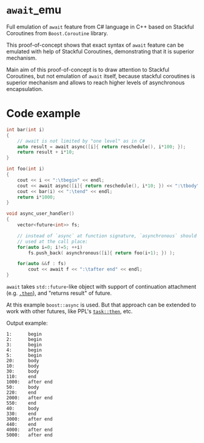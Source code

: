 `await`_emu
=========

Full emulation of `await` feature from C# language in C++ based on Stackful Coroutines from `Boost.Coroutine` library.

This proof-of-concept shows that exact syntax of `await` feature can be emulated with help of Stackful Coroutines, demonstrating that it is superior mechanism.

Main aim of this proof-of-concept is to draw attention to Stackful Coroutines, but not emulation of `await` itself, because stackful coroutines is superior mechanism and allows to reach higher levels of asynchronous encapsulation.

Code example
============

```C++
int bar(int i)
{
    // await is not limited by "one level" as in C#
    auto result = await async([i]{ return reschedule(), i*100; });
    return result + i*10;
}

int foo(int i)
{
    cout << i << ":\tbegin" << endl;
    cout << await async([i]{ return reschedule(), i*10; }) << ":\tbody" << endl;
    cout << bar(i) << ":\tend" << endl;
    return i*1000;
}

void async_user_handler()
{
    vector<future<int>> fs;

    // instead of `async` at function signature, `asynchronous` should be
    // used at the call place:
    for(auto i=0; i!=5; ++i)
        fs.push_back( asynchronous([i]{ return foo(i+1); }) );

    for(auto &&f : fs)
        cout << await f << ":\tafter end" << endl;
}
```
`await` takes `std::future`-like object with support of continuation attachment (e.g. [`.then`](http://www.boost.org/doc/libs/1_54_0/doc/html/thread/synchronization.html#thread.synchronization.futures.then)), and "returns result" of future.

At this example `boost::async` is used. But that approach can be extended to work with other futures, like PPL's [`task::then`](http://msdn.microsoft.com/en-us/library/hh750044.aspx), etc.

Output example:
```
1:      begin
2:      begin
3:      begin
4:      begin
5:      begin
20:     body
10:     body
30:     body
110:    end
1000:   after end
50:     body
220:    end
2000:   after end
550:    end
40:     body
330:    end
3000:   after end
440:    end
4000:   after end
5000:   after end
```
